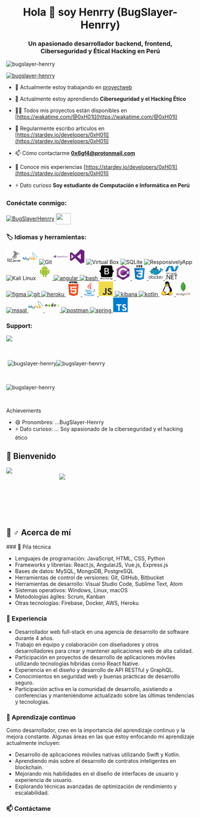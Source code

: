 <h1 align="center">Hola 👋 soy Henrry (BugSlayer-Henrry)</h1>
<h3 align="center">Un apasionado desarrollador backend, frontend, Ciberseguridad y Étical Hacking en Perú</h3><p align="left"> <img src="https://komarev.com/ghpvc/?username=bugslayer-henrry&label=Profile%20views&color=0e75b6&style=flat" alt="bugslayer-henrry" /> </p><p align="left"> <a href="https://github.com/ryo-ma/github-profile-trophy"><img src="https://github-profile-trophy.vercel.app/?username=bugslayer-henrry" alt="bugslayer-henrry" /></a> </p>

- 🔭 Actualmente estoy trabajando en [proyectweb](https://github.com/BugSlayer-Henrry/WebApp)

- 🌱 Actualmente estoy aprendiendo **Ciberseguridad y el Hacking Ético**

- 👨‍💻 Todos mis proyectos están disponibles en [https://wakatime.com/@0xH01I](https://wakatime.com/@0xH01I)

- 📝 Regularmente escribo artículos en [https://stardev.io/developers/0xH01I](https://stardev.io/developers/0xH01I)

- 📫 Cómo contactarme **0x6gf4@protonmail.com**

- 📄 Conoce mis experiencias [https://stardev.io/developers/0xH01I](https://stardev.io/developers/0xH01I)

- ⚡ Dato curioso **Soy estudiante de Computación e Informática en Perú**

<h3 align="left">Conéctate conmigo:</h3>
<p align="left">
<a href="https://twitter.com/BugSlayerHenrry" target="blank"><img align="center" src="https://raw.githubusercontent.com/rahuldkjain/github-profile-readme-generator/master/src/images/icons/Social/twitter.svg" alt="BugSlayerHenrry" height="30" width="40" /></a>
<a href="https://www.facebook.com/W8lF01" target="blank"><img align="center" src="https://raw.githubusercontent.com/rahuldkjain/github-profile-readme-generator/master/src/images/icons/Social/facebook.svg" alt="" height="30" width="40" /></a>
</p>

<h3 align="left">🏷 Idiomas y herramientas:</h3>
<p align="left">
  <img src="https://raw.githubusercontent.com/devicons/devicon/master/icons/microsoftsqlserver/microsoftsqlserver-plain-wordmark.svg" alt="SQL Server" width="40" height="40"/>
  <img src="https://raw.githubusercontent.com/devicons/devicon/master/icons/mysql/mysql-original-wordmark.svg" alt="MySQL" width="40" height="40"/>
  <img src="https://www.vectorlogo.zone/logos/git-scm/git-scm-icon.svg" alt="Git" width="40" height="40"/>
  <img src="https://raw.githubusercontent.com/devicons/devicon/master/icons/visualstudio/visualstudio-plain-wordmark.svg" alt="Visual Studio" width="40" height="40"/>
  <img src="https://raw.githubusercontent.com/devicons/devicon/master/icons/visualstudio/visualstudio-plain.svg" alt="Visual Studio Code" width="40" height="40"/>
  <img src="https://www.virtualbox.org/graphics/vbox_logo2_gradient.png" alt="Virtual Box" width="40" height="40"/>
  <img src="https://www.sqlite.org/images/sqlite370_banner.gif" alt="SQLite" width="40" height="40"/>
  <img src="https://responsively.app/assets/img/logo.svg" alt="ResponsivelyApp" width="40" height="40"/>
  <img src="https://kali.org/images/kali-logo.svg" alt="Kali Linux" width="40" height="40"/>
  <a href="https://developer.android.com" target="_blank" rel="noreferrer"> <img src="https://raw.githubusercontent.com/devicons/devicon/master/icons/android/android-original-wordmark.svg" alt="android" width="40" height="40"/> </a> <a href="https://angular.io" target="_blank" rel="noreferrer">
    <img src="https://angular.io/assets/images/logos/angular/angular.svg" alt="angular" width="40" height="40"/> </a> <a href="https://www.gnu.org/software/bash/" target="_blank" rel="noreferrer"> <img src="https://www.vectorlogo.zone/logos/gnu_bash/gnu_bash-icon.svg" alt="bash" width="40" height="40"/> </a> <a href="https://getbootstrap.com" target="_blank" rel="noreferrer"> <img src="https://raw.githubusercontent.com/devicons/devicon/master/icons/bootstrap/bootstrap-plain-wordmark.svg" alt="bootstrap" width="40" height="40"/> </a> <a href="https://www.w3schools.com/cs/" target="_blank" rel="noreferrer"> <img src="https://raw.githubusercontent.com/devicons/devicon/master/icons/csharp/csharp-original.svg" alt="csharp" width="40" height="40"/> </a> <a href="https://www.w3schools.com/css/" target="_blank" rel="noreferrer"> <img src="https://raw.githubusercontent.com/devicons/devicon/master/icons/css3/css3-original-wordmark.svg" alt="css3" width="40" height="40"/> </a> <a href="https://www.docker.com/" target="_blank" rel="noreferrer"> <img src="https://raw.githubusercontent.com/devicons/devicon/master/icons/docker/docker-original-wordmark.svg" alt="docker" width="40" height="40"/> </a> <a href="https://dotnet.microsoft.com/" target="_blank" rel="noreferrer"> <img src="https://raw.githubusercontent.com/devicons/devicon/master/icons/dot-net/dot-net-original-wordmark.svg" alt="dotnet" width="40" height="40"/> </a> <a href="https://www.figma.com/" target="_blank" rel="noreferrer"> <img src="https://www.vectorlogo.zone/logos/figma/figma-icon.svg" alt="figma" width="40" height="40"/> </a> <a href="https://git-scm.com/" target="_blank" rel="noreferrer"> <img src="https://www.vectorlogo.zone/logos/git-scm/git-scm-icon.svg" alt="git" width="40" height="40"/> </a> <a href="https://heroku.com" target="_blank" rel="noreferrer"> <img src="https://www.vectorlogo.zone/logos/heroku/heroku-icon.svg" alt="heroku" width="40" height="40"/> </a> <a href="https://www.w3.org/html/" target="_blank" rel="noreferrer"> <img src="https://raw.githubusercontent.com/devicons/devicon/master/icons/html5/html5-original-wordmark.svg" alt="html5" width="40" height="40"/> </a> <a href="https://www.java.com" target="_blank" rel="noreferrer"> <img src="https://raw.githubusercontent.com/devicons/devicon/master/icons/java/java-original.svg" alt="java" width="40" height="40"/> </a> <a href="https://developer.mozilla.org/en-US/docs/Web/JavaScript" target="_blank" rel="noreferrer"> <img src="https://raw.githubusercontent.com/devicons/devicon/master/icons/javascript/javascript-original.svg" alt="javascript" width="40" height="40"/> </a> <a href="https://www.elastic.co/kibana" target="_blank" rel="noreferrer"> <img src="https://www.vectorlogo.zone/logos/elasticco_kibana/elasticco_kibana-icon.svg" alt="kibana" width="40" height="40"/> </a> <a href="https://kotlinlang.org" target="_blank" rel="noreferrer"> <img src="https://www.vectorlogo.zone/logos/kotlinlang/kotlinlang-icon.svg" alt="kotlin" width="40" height="40"/> </a> <a href="https://www.linux.org/" target="_blank" rel="noreferrer"> <img src="https://raw.githubusercontent.com/devicons/devicon/master/icons/linux/linux-original.svg" alt="linux" width="40" height="40"/> </a> <a href="https://www.mongodb.com/" target="_blank" rel="noreferrer"> <img src="https://raw.githubusercontent.com/devicons/devicon/master/icons/mongodb/mongodb-original-wordmark.svg" alt="mongodb" width="40" height="40"/> </a> <a href="https://www.microsoft.com/en-us/sql-server" target="_blank" rel="noreferrer"> <img src="https://www.svgrepo.com/show/303229/microsoft-sql-server-logo.svg" alt="mssql" width="40" height="40"/> </a> <a href="https://www.mysql.com/" target="_blank" rel="noreferrer"> <img src="https://raw.githubusercontent.com/devicons/devicon/master/icons/mysql/mysql-original-wordmark.svg" alt="mysql" width="40" height="40"/> </a> <a href="https://nodejs.org" target="_blank" rel="noreferrer"> <img src="https://raw.githubusercontent.com/devicons/devicon/master/icons/nodejs/nodejs-original-wordmark.svg" alt="nodejs" width="40" height="40"/> </a> <a href="https://postman.com" target="_blank" rel="noreferrer"> <img src="https://www.vectorlogo.zone/logos/getpostman/getpostman-icon.svg" alt="postman" width="40" height="40"/> </a> <a href="https://spring.io/" target="_blank" rel="noreferrer"> <img src="https://www.vectorlogo.zone/logos/springio/springio-icon.svg" alt="spring" width="40" height="40"/> </a> <a href="https://www.sqlite.org/" target="_blank" rel="noreferrer">  </a> <a href="https://www.typescriptlang.org/" target="_blank" rel="noreferrer"> <img src="https://raw.githubusercontent.com/devicons/devicon/master/icons/typescript/typescript-original.svg" alt="typescript" width="40" height="40"/> </a> </p>

<h3 align="left">Support:</h5>

<p>
 <a href="https://www.buymeacoffee.com/BugSlayerHenrry"><img src="https://img.buymeacoffee.com/button-api/?text=Cómprame una Pizza&emoji=&slug=🍕 BugSlayerHenrry&button_colour=ad3805&font_colour=ffffff&font_family=Cookie&outline_colour=ffffff&coffee_colour=FFDD00" /></a>

</p>
<br>
<p>&nbsp;<img align="center" src="https://github-readme-stats.vercel.app/api?username=bugslayer-henrry&show_icons=true&locale=en" alt="bugslayer-henrry" /><img align="center" src="https://github-readme-streak-stats.herokuapp.com/?user=bugslayer-henrry&" alt="bugslayer-henrry" />
</p>
<br>
<p>
  <img align="center" src="https://github-readme-stats.vercel.app/api/top-langs?username=bugslayer-henrry&show_icons=true&locale=en&layout=compact" alt="bugslayer-henrry" /></p><br>



Achievements
- 😄 Pronombres: ...BugSlayer-Henrry
- ⚡ Dato curioso: ... Soy apasionado de la ciberseguridad y el hacking ético



## 🤗 Bienvenido

<p align=center>
  <img align=left width=420 src="https://github-readme-stats.vercel.app/api?username=mmesser-rr&hide=prs&theme=onedark&layout=compact&hide_border=true&show_icons=true" />
  <img align=right width=362 src="https://github-readme-streak-stats.herokuapp.com/?user=mmesser-rr&theme=onedark" />
  <br><br><br>
</p>

<br><br><br>

## 🙋 ♂️ Acerca de mí


</p>
### 🍯 Pila técnica

- Lenguajes de programación: JavaScript, HTML, CSS, Python
- Frameworks y librerías: React.js, AngularJS, Vue.js, Express.js
- Bases de datos: MySQL, MongoDB, PostgreSQL
- Herramientas de control de versiones: Git, GitHub, Bitbucket
- Herramientas de desarrollo: Visual Studio Code, Sublime Text, Atom
- Sistemas operativos: Windows, Linux, macOS
- Metodologías ágiles: Scrum, Kanban
- Otras tecnologías: Firebase, Docker, AWS, Heroku

### 🚀 Experiencia

- Desarrollador web full-stack en una agencia de desarrollo de software durante 4 años.
- Trabajo en equipo y colaboración con diseñadores y otros desarrolladores para crear y mantener aplicaciones web de alta calidad.
- Participación en proyectos de desarrollo de aplicaciones móviles utilizando tecnologías híbridas como React Native.
- Experiencia en el diseño y desarrollo de API RESTful y GraphQL.
- Conocimientos en seguridad web y buenas prácticas de desarrollo seguro.
- Participación activa en la comunidad de desarrollo, asistiendo a conferencias y manteniéndome actualizado sobre las últimas tendencias y tecnologías.

### 🌱 Aprendizaje continuo

Como desarrollador, creo en la importancia del aprendizaje continuo y la mejora constante. Algunas áreas en las que estoy enfocando mi aprendizaje actualmente incluyen:

- Desarrollo de aplicaciones móviles nativas utilizando Swift y Kotlin.
- Aprendiendo más sobre el desarrollo de contratos inteligentes en blockchain.
- Mejorando mis habilidades en el diseño de interfaces de usuario y experiencia de usuario.
- Explorando técnicas avanzadas de optimización de rendimiento y escalabilidad.

### 📫 Contáctame




